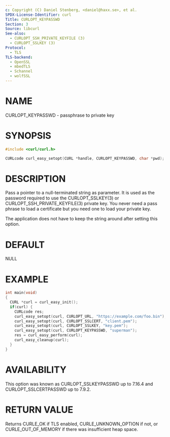 ```yaml
---
c: Copyright (C) Daniel Stenberg, <daniel@haxx.se>, et al.
SPDX-License-Identifier: curl
Title: CURLOPT_KEYPASSWD
Section: 3
Source: libcurl
See-also:
  - CURLOPT_SSH_PRIVATE_KEYFILE (3)
  - CURLOPT_SSLKEY (3)
Protocol:
  - TLS
TLS-backend:
  - OpenSSL
  - mbedTLS
  - Schannel
  - wolfSSL
---
```


# NAME

CURLOPT_KEYPASSWD - passphrase to private key

# SYNOPSIS

~~~c
#include <curl/curl.h>

CURLcode curl_easy_setopt(CURL *handle, CURLOPT_KEYPASSWD, char *pwd);
~~~

# DESCRIPTION

Pass a pointer to a null-terminated string as parameter. It is used as the
password required to use the CURLOPT_SSLKEY(3) or
CURLOPT_SSH_PRIVATE_KEYFILE(3) private key. You never need a pass phrase to
load a certificate but you need one to load your private key.

The application does not have to keep the string around after setting this
option.

# DEFAULT

NULL

# EXAMPLE

~~~c
int main(void)
{
  CURL *curl = curl_easy_init();
  if(curl) {
    CURLcode res;
    curl_easy_setopt(curl, CURLOPT_URL, "https://example.com/foo.bin");
    curl_easy_setopt(curl, CURLOPT_SSLCERT, "client.pem");
    curl_easy_setopt(curl, CURLOPT_SSLKEY, "key.pem");
    curl_easy_setopt(curl, CURLOPT_KEYPASSWD, "superman");
    res = curl_easy_perform(curl);
    curl_easy_cleanup(curl);
  }
}
~~~

# AVAILABILITY

This option was known as CURLOPT_SSLKEYPASSWD up to 7.16.4 and
CURLOPT_SSLCERTPASSWD up to 7.9.2.

# RETURN VALUE

Returns CURLE_OK if TLS enabled, CURLE_UNKNOWN_OPTION if not, or
CURLE_OUT_OF_MEMORY if there was insufficient heap space.
